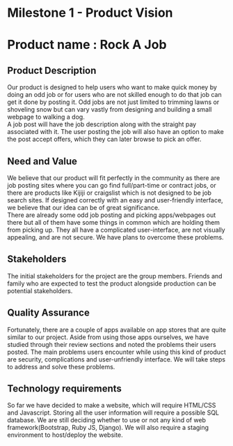 # Milestone 1 - Product Vision

# Product name : Rock A Job
## Product Description
Our product is designed to help users who want to make quick money by doing an odd job or for users who are not skilled enough to do that job can get it done by posting it. Odd jobs are not just limited to trimming lawns or shoveling snow but can vary vastly from designing and building a small webpage to walking a dog.  
A job post will have the job description along with the straight pay associated with it. The user posting the job will also have an option to make the post accept offers, which they can later browse to pick an offer.  

## Need and Value
We believe that our product will fit perfectly in the community as there are job posting sites where you can go find full/part-time or contract jobs, or there are products like Kijiji or craigslist which is not designed to be job search sites. If designed correctly with an easy and user-friendly interface, we believe that our idea can be of great significance.  
There are already some odd job posting and picking apps/webpages out there but all of them have some things in common which are holding them from picking up. They all have a complicated user-interface, are not visually appealing, and are not secure. We have plans to overcome these problems.  

## Stakeholders
The initial stakeholders for the project are the group members. Friends and family who are expected to test the product alongside production can be potential stakeholders.

## Quality Assurance
Fortunately, there are a couple of apps available on app stores that are quite similar to our project. Aside from using those apps ourselves, we have studied through their review sections and noted the problems their users posted. The main problems users encounter while using this kind of product are security, complications and user-unfriendly interface. We will take steps to address and solve these problems.

## Technology requirements
So far we have decided to make a website, which will require HTML/CSS and Javascript. Storing all the user information will require a possible SQL database. We are still deciding whether to use or not any kind of web framework(Bootstrap, Ruby JS, Django). We will also require a staging environment to host/deploy the website. 
